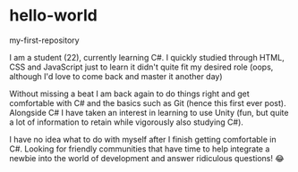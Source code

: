 # hello-world
my-first-repository

I am a student (22), currently learning C#. 
I quickly studied through HTML, CSS and JavaScript just to learn it didn't quite fit my desired role (oops, although I'd love to come back and master it another day)

Without missing a beat I am back again to do things right and get comfortable with C# and the basics such as Git (hence this first ever post).
Alongside C# I have taken an interest in learning to use Unity (fun, but quite a lot of information to retain while vigorously also studying C#).

I have no idea what to do with myself after I finish getting comfortable in C#.
Looking for friendly communities that have time to help integrate a newbie into the world of development and answer ridiculous questions! :joy:
